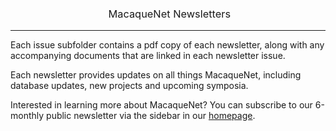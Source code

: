 <h3 style="font-weight:normal" align="center">
  &nbsp;MacaqueNet Newsletters<br>
</h3>

---

Each issue subfolder contains a pdf copy of each newsletter, along with any accompanying documents that are linked in each newsletter issue. 

Each newsletter provides updates on all things MacaqueNet, including database updates, new projects and upcoming symposia.

Interested in learning more about MacaqueNet? You can subscribe to our 6-monthly public newsletter via the sidebar in our [homepage](https://macaquenet.github.io/).
